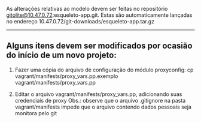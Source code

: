 As alterações relativas ao modelo devem ser feitas no repositório gitolite@10.47.0.72:esqueleto-app.git. Estas são automaticamente lançadas no endereço 10.47.0.72/git-downloads/esqueleto-app.tar.gz

--------------------------------
Alguns itens devem ser modificados por ocasião do início de um novo projeto:
--------------------------------
1. Fazer uma cópia do arquivo de configuração do módulo proxyconfig:
cp vagrant/manifests/proxy_vars.pp.exemplo vagrant/manifests/proxy_vars.pp

2. Editar o arquivo vagrant/manifests/proxy_vars.pp, adicionando suas credenciais de proxy
Obs.: observe que o arquivo .gitignore na pasta vagrant/manifests impede que o arquivo contendo dados pessoais seja monitora pelo git
